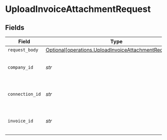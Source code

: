 # UploadInvoiceAttachmentRequest


## Fields

| Field                                                                                                                    | Type                                                                                                                     | Required                                                                                                                 | Description                                                                                                              | Example                                                                                                                  |
| ------------------------------------------------------------------------------------------------------------------------ | ------------------------------------------------------------------------------------------------------------------------ | ------------------------------------------------------------------------------------------------------------------------ | ------------------------------------------------------------------------------------------------------------------------ | ------------------------------------------------------------------------------------------------------------------------ |
| `request_body`                                                                                                           | [Optional[operations.UploadInvoiceAttachmentRequestBody]](../../models/operations/uploadinvoiceattachmentrequestbody.md) | :heavy_minus_sign:                                                                                                       | N/A                                                                                                                      |                                                                                                                          |
| `company_id`                                                                                                             | *str*                                                                                                                    | :heavy_check_mark:                                                                                                       | Unique identifier for a company.                                                                                         | 8a210b68-6988-11ed-a1eb-0242ac120002                                                                                     |
| `connection_id`                                                                                                          | *str*                                                                                                                    | :heavy_check_mark:                                                                                                       | Unique identifier for a connection.                                                                                      | 2e9d2c44-f675-40ba-8049-353bfcb5e171                                                                                     |
| `invoice_id`                                                                                                             | *str*                                                                                                                    | :heavy_check_mark:                                                                                                       | Unique identifier for an invoice.                                                                                        |                                                                                                                          |